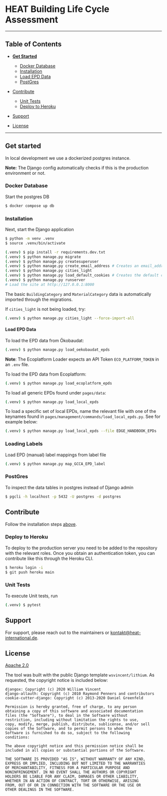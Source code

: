 # HEAT Building Life Cycle Assessment

---

## Table of Contents

- **[Get Started](#get-started)**

  - [Docker Database](#docker-database)
  - [Installation](#installation)
  - [Load EPD Data](#load-epd-data)
  - [PostGres](#postgres)

- [Contribute](#contribute)
  - [Unit Tests](#unit-tests)
  - [Deploy to Heroku](#deploy-to-heroku)
- [Support](#support)
- [License](#license)

---

## Get started

In local development we use a dockerized postgres instance.

**Note:** The Django config automatically checks if this is the production environment or not.

### Docker Database

Start the postgres DB

```Bash
$ docker compose up db
```

### Installation

Next, start the Django application

```Bash
$ python -m venv .venv
$ source .venv/bin/activate

(.venv) $ pip install -r requirements.dev.txt
(.venv) $ python manage.py migrate
(.venv) $ python manage.py createsuperuser
(.venv) $ python manage.py create_email_address # Creates an email_address for the superuser (Needed for all_auth to work)
(.venv) $ python manage.py cities_light
(.venv) $ python manage.py load_default_cookies # Creates the default cookies
(.venv) $ python manage.py runserver
# Load the site at http://127.0.0.1:8000
```

The basic `BuildingCategory` and `MaterialCategory` data is automatically imported through the migrations.

If `cities_light` is not being loaded, try:

```Bash
(.venv) $ python manage.py cities_light --force-import-all
```

#### Load EPD Data

To load the EPD data from Ökobaudat:

```Bash
(.venv) $ python manage.py load_oekobaudat_epds
```

**Note**: The Ecoplatform Loader expects an API Token `ECO_PLATFORM_TOKEN` in an `.env` file.

To load the EPD data from Ecoplatform:

```Bash
(.venv) $ python manage.py load_ecoplatform_epds
```

To load all generic EPDs found under `pages/data`:
```Bash
(.venv) $ python manage.py load_local_epds
```

To load a specific set of local EPDs, name the relevant file with one of the keynames found in `pages/management/commands/load_local_epds.py`. See for example below:

```Bash
(.venv) $ python manage.py load_local_epds --file EDGE_HANDBOOK_EPDs
```

### Loading Labels

Load EPD (manual) label mappings from label file
```Bash
(.venv) $ python manage.py map_GCCA_EPD_label
```

### PostGres

To inspect the data tables in postgres instead of Django admin

```Bash
$ pgcli -h localhost -p 5432 -U postgres -d postgres
```

## Contribute

Follow the installation steps [above](#installation).

### Deploy to Heroku

To deploy to the production server you need to be added to the repository with the relevant roles. Once you obtain an authentication token, you can contribute like this through the Heroku CLI.

```Bash
$ heroku login -i
$ git push heroku main
```

### Unit Tests

To execute Unit tests, run

```Bash
(.venv) $ pytest
```

## Support

For support, please reach out to the maintainers or [kontakt@heat-international.de](mailto:kontakt@heat-international.de).

## License
[Apache 2.0](LICENSE)

The tool was built with the public Django template `wsvincent/lithium`. As requested, the copyright notice is included below:

```Text
djangox: Copyright (c) 2020 William Vincent
django-allauth: Copyright (c) 2010 Raymond Penners and contributors
cookie-cutter-django: Copyright (c) 2013-2020 Daniel Greenfeld

Permission is hereby granted, free of charge, to any person
obtaining a copy of this software and associated documentation
files (the "Software"), to deal in the Software without
restriction, including without limitation the rights to use,
copy, modify, merge, publish, distribute, sublicense, and/or sell
copies of the Software, and to permit persons to whom the
Software is furnished to do so, subject to the following
conditions:

The above copyright notice and this permission notice shall be
included in all copies or substantial portions of the Software.

THE SOFTWARE IS PROVIDED "AS IS", WITHOUT WARRANTY OF ANY KIND,
EXPRESS OR IMPLIED, INCLUDING BUT NOT LIMITED TO THE WARRANTIES
OF MERCHANTABILITY, FITNESS FOR A PARTICULAR PURPOSE AND
NONINFRINGEMENT. IN NO EVENT SHALL THE AUTHORS OR COPYRIGHT
HOLDERS BE LIABLE FOR ANY CLAIM, DAMAGES OR OTHER LIABILITY,
WHETHER IN AN ACTION OF CONTRACT, TORT OR OTHERWISE, ARISING
FROM, OUT OF OR IN CONNECTION WITH THE SOFTWARE OR THE USE OR
OTHER DEALINGS IN THE SOFTWARE.
```